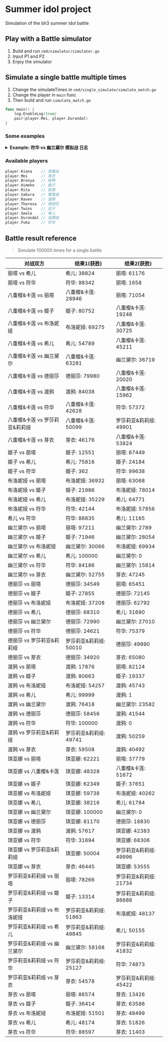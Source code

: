 # Summer idol project

Simulation of the bh3 summer idol battle

## Play with a Battle simulator

1. Build and run `cmd/simulator/simulator.go`
2. Input P1 and P2
3. Enjoy the simulator

## Simulate a single battle multiple times

1. Change the simulateTimes in `cmd/single_simulate/simulate_match.go`
2. Change the player in `main` func
3. Then build and run `simulate_match.go`
```go
func main() {
	log.EnableLog(true)
	pair(player.Mei, player.Durandal)
}
```

### Some examples

<details><summary><strong>Example: 符华 vs 幽兰黛尔 模拟战 日志</strong></summary>
<pre>
===== 比赛开始 =====
===== 回合 1 开始 =====
符华 普攻 造成 17 点元素伤害
幽兰黛尔 当前剩余 83 HP
幽兰黛尔 的攻击上升了 3 点
幽兰黛尔 普攻 造成 7 点伤害
符华 当前剩余 93 HP
===== 回合 1 结束 =====
===== 回合 2 开始 =====
符华 普攻 造成 17 点元素伤害
幽兰黛尔 当前剩余 66 HP
幽兰黛尔 的攻击上升了 3 点
幽兰黛尔 普攻 造成 10 点伤害
符华 当前剩余 83 HP
===== 回合 2 结束 =====
===== 回合 3 开始 =====
符华 发动技能 形之笔墨! 造成 18 点元素伤害
幽兰黛尔 触发弹反! 免疫伤害并返还 15 点伤害
符华 当前剩余 68 HP
幽兰黛尔 触发弹反! 免疫对方对己方命中率的影响
幽兰黛尔 的攻击上升了 3 点
幽兰黛尔 普攻 造成 13 点伤害
符华 当前剩余 55 HP
===== 回合 3 结束 =====
===== 回合 4 开始 =====
符华 普攻 造成 17 点元素伤害
幽兰黛尔 当前剩余 49 HP
幽兰黛尔 的攻击上升了 3 点
幽兰黛尔 普攻 造成 16 点伤害
符华 当前剩余 39 HP
===== 回合 4 结束 =====
===== 回合 5 开始 =====
符华 普攻 造成 17 点元素伤害
幽兰黛尔 当前剩余 32 HP
幽兰黛尔 的攻击上升了 3 点
幽兰黛尔 普攻 造成 19 点伤害
符华 当前剩余 20 HP
===== 回合 5 结束 =====
===== 回合 6 开始 =====
符华 发动技能 形之笔墨! 造成 18 点元素伤害
幽兰黛尔 当前剩余 14 HP
幽兰黛尔 的命中率下降了 25 点
幽兰黛尔 的攻击上升了 3 点
幽兰黛尔 普攻 造成 22 点伤害
符华 当前剩余 -2 HP
符华 死亡
幽兰黛尔 Wins !
===== 比赛结束 =====

Process finished with exit code 0
</pre></details>

### Available players
```go
player.Kiana    // 草履虫
player.Mei      // 芽衣
player.Bronya   // 板鸭
player.Himeko   // 姬子
player.Rita     // 丽塔
player.Sakura   // 樱莲组
player.Raven    // 渡鸦
player.Theresa  // 德丽莎
player.Twins    // 双子
player.Seele    // 希儿
player.Durandal // 呆鹅组
player.Fuka     // 符华
```

## Battle result reference 
> Simulate 100000 times for a single battle

| 对战双方                       | 结果1(获胜)            | 结果2(获胜)            |
|--------------------------------|------------------------|------------------------|
| 丽塔 vs 希儿                   | 希儿: 38824            | 丽塔: 61176            |
| 丽塔 vs 符华                   | 符华: 98342            | 丽塔: 1658             |
| 八重樱&卡莲 vs 丽塔            | 八重樱&卡莲: 28946     | 丽塔: 71054            |
| 八重樱&卡莲 vs 姬子            | 姬子: 80752            | 八重樱&卡莲: 19248     |
| 八重樱&卡莲 vs 布洛妮娅        | 布洛妮娅: 69275        | 八重樱&卡莲: 30725     |
| 八重樱&卡莲 vs 希儿            | 希儿: 54789            | 八重樱&卡莲: 45211     |
| 八重樱&卡莲 vs 幽兰黛尔        | 八重樱&卡莲: 63281     | 幽兰黛尔: 36719        |
| 八重樱&卡莲 vs 德丽莎          | 德丽莎: 79980          | 八重樱&卡莲: 20020     |
| 八重樱&卡莲 vs 渡鸦            | 渡鸦: 84038            | 八重樱&卡莲: 15962     |
| 八重樱&卡莲 vs 符华            | 八重樱&卡莲: 42628     | 符华: 57372            |
| 八重樱&卡莲 vs 罗莎莉亚&莉莉娅 | 八重樱&卡莲: 50099     | 罗莎莉亚&莉莉娅: 49901 |
| 八重樱&卡莲 vs 芽衣            | 芽衣: 46176            | 八重樱&卡莲: 53824     |
| 姬子 vs 丽塔                   | 姬子: 12551            | 丽塔: 87449            |
| 姬子 vs 希儿                   | 希儿: 75816            | 姬子: 24184            |
| 姬子 vs 符华                   | 姬子: 362              | 符华: 99638            |
| 布洛妮娅 vs 丽塔               | 布洛妮娅: 36932        | 丽塔: 63068            |
| 布洛妮娅 vs 姬子               | 姬子: 21986            | 布洛妮娅: 78014        |
| 布洛妮娅 vs 希儿               | 布洛妮娅: 35229        | 希儿: 64771            |
| 布洛妮娅 vs 符华               | 符华: 42144            | 布洛妮娅: 57856        |
| 希儿 vs 符华                   | 符华: 88835            | 希儿: 11165            |
| 幽兰黛尔 vs 丽塔               | 丽塔: 97211            | 幽兰黛尔: 2789         |
| 幽兰黛尔 vs 姬子               | 姬子: 71946            | 幽兰黛尔: 28054        |
| 幽兰黛尔 vs 布洛妮娅           | 幽兰黛尔: 30066        | 布洛妮娅: 69934        |
| 幽兰黛尔 vs 希儿               | 希儿: 100000           | 幽兰黛尔: 0            |
| 幽兰黛尔 vs 符华               | 符华: 84186            | 幽兰黛尔: 15814        |
| 幽兰黛尔 vs 芽衣               | 幽兰黛尔: 52755        | 芽衣: 47245            |
| 德丽莎 vs 丽塔                 | 德丽莎: 34549          | 丽塔: 65451            |
| 德丽莎 vs 姬子                 | 姬子: 27855            | 德丽莎: 72145          |
| 德丽莎 vs 布洛妮娅             | 布洛妮娅: 37208        | 德丽莎: 62792          |
| 德丽莎 vs 希儿                 | 德丽莎: 68310          | 希儿: 31690            |
| 德丽莎 vs 幽兰黛尔             | 德丽莎: 72990          | 幽兰黛尔: 27010        |
| 德丽莎 vs 符华                 | 德丽莎: 24621          | 符华: 75379            |
| 德丽莎 vs 罗莎莉亚&莉莉娅      | 罗莎莉亚&莉莉娅: 50010 | 德丽莎: 49990          |
| 德丽莎 vs 芽衣                 | 德丽莎: 34920          | 芽衣: 65080            |
| 渡鸦 vs 丽塔                   | 渡鸦: 17876            | 丽塔: 82124            |
| 渡鸦 vs 姬子                   | 渡鸦: 80663            | 姬子: 19337            |
| 渡鸦 vs 布洛妮娅               | 布洛妮娅: 54257        | 渡鸦: 45743            |
| 渡鸦 vs 希儿                   | 希儿: 99999            | 渡鸦: 1                |
| 渡鸦 vs 幽兰黛尔               | 渡鸦: 76418            | 幽兰黛尔: 23582        |
| 渡鸦 vs 德丽莎                 | 德丽莎: 58456          | 渡鸦: 41544            |
| 渡鸦 vs 符华                   | 符华: 100000           | 渡鸦: 0                |
| 渡鸦 vs 罗莎莉亚&莉莉娅        | 罗莎莉亚&莉莉娅: 49741 | 渡鸦: 50259            |
| 渡鸦 vs 芽衣                   | 芽衣: 59508            | 渡鸦: 40492            |
| 琪亚娜 vs 丽塔                 | 琪亚娜: 62221          | 丽塔: 37779            |
| 琪亚娜 vs 八重樱&卡莲          | 琪亚娜: 48328          | 八重樱&卡莲: 51672     |
| 琪亚娜 vs 姬子                 | 琪亚娜: 62349          | 姬子: 37651            |
| 琪亚娜 vs 布洛妮娅             | 琪亚娜: 59738          | 布洛妮娅: 40262        |
| 琪亚娜 vs 希儿                 | 琪亚娜: 38216          | 希儿: 61784            |
| 琪亚娜 vs 幽兰黛尔             | 琪亚娜: 100000         | 幽兰黛尔: 0            |
| 琪亚娜 vs 德丽莎               | 琪亚娜: 81170          | 德丽莎: 18830          |
| 琪亚娜 vs 渡鸦                 | 渡鸦: 57617            | 琪亚娜: 42383          |
| 琪亚娜 vs 符华                 | 符华: 31694            | 琪亚娜: 68306          |
| 琪亚娜 vs 罗莎莉亚&莉莉娅      | 琪亚娜: 50004          | 罗莎莉亚&莉莉娅: 49996 |
| 琪亚娜 vs 芽衣                 | 芽衣: 46445            | 琪亚娜: 53555          |
| 罗莎莉亚&莉莉娅 vs 丽塔        | 丽塔: 78266            | 罗莎莉亚&莉莉娅: 21734 |
| 罗莎莉亚&莉莉娅 vs 姬子        | 姬子: 13314            | 罗莎莉亚&莉莉娅: 86686 |
| 罗莎莉亚&莉莉娅 vs 布洛妮娅    | 罗莎莉亚&莉莉娅: 51863 | 布洛妮娅: 48137        |
| 罗莎莉亚&莉莉娅 vs 希儿        | 罗莎莉亚&莉莉娅: 49845 | 希儿: 50155            |
| 罗莎莉亚&莉莉娅 vs 幽兰黛尔    | 幽兰黛尔: 58168        | 罗莎莉亚&莉莉娅: 41832 |
| 罗莎莉亚&莉莉娅 vs 符华        | 罗莎莉亚&莉莉娅: 25127 | 符华: 74873            |
| 罗莎莉亚&莉莉娅 vs 芽衣        | 芽衣: 54578            | 罗莎莉亚&莉莉娅: 45422 |
| 芽衣 vs 丽塔                   | 丽塔: 86574            | 芽衣: 13426            |
| 芽衣 vs 姬子                   | 姬子: 36414            | 芽衣: 63586            |
| 芽衣 vs 布洛妮娅               | 布洛妮娅: 51501        | 芽衣: 48499            |
| 芽衣 vs 希儿                   | 希儿: 48174            | 芽衣: 51826            |
| 芽衣 vs 符华                   | 符华: 88597            | 芽衣: 11403            |
